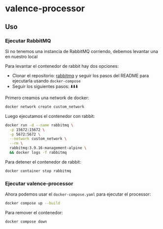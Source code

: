 # valence-processor

## Uso

### Ejecutar RabbitMQ

Si no tenemos una instancia de RabbitMQ corriendo, debemos levantar una en nuestro local

Para levantar el contenedor de rabbit hay dos opciones:

- Clonar el repositorio: [rabbitmq](https://github.com/Trabajo-profesional-grupo-21/rabbitmq) y seguir los pasos del README para ejecutarla usando `docker-compose`
- Seguir los siguientes pasos: ⬇️⬇️⬇️

Primero creamos una network de docker:

```bash
docker network create custom_network
```

Luego ejecutamos el contenedor con rabbit:

```bash
docker run -d --name rabbitmq \
  -p 15672:15672 \
  -p 5672:5672 \
  --network custom_network \
  --rm \
  rabbitmq:3.9.16-management-alpine \
  && docker logs -f rabbitmq
```

Para detener el contenedor de rabbit:

```bash
docker container stop rabbitmq
```


### Ejecutar valence-processor

Ahora podemos usar el `docker-compose.yaml` para ejecutar el processor:

```bash
docker compose up --build
```

Para remover el contenedor:
```bash
docker compose down
```
